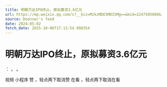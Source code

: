 ```yaml
---
title: 明朝万达IPO终止，原拟募资3.6亿元
url: https://mp.weixin.qq.com/s?__biz=MzkzMDE5MDI5Mg==&mid=2247505889&idx=1&sn=1628c056cfb4b89ac444ac0142693405
source: Doonsec's feed
date: 2024-05-02
fetch_date: 2025-10-06T17:13:54.998354
---
```


# 明朝万达IPO终止，原拟募资3.6亿元

：
，
。

视频
小程序
赞
，轻点两下取消赞
在看
，轻点两下取消在看
